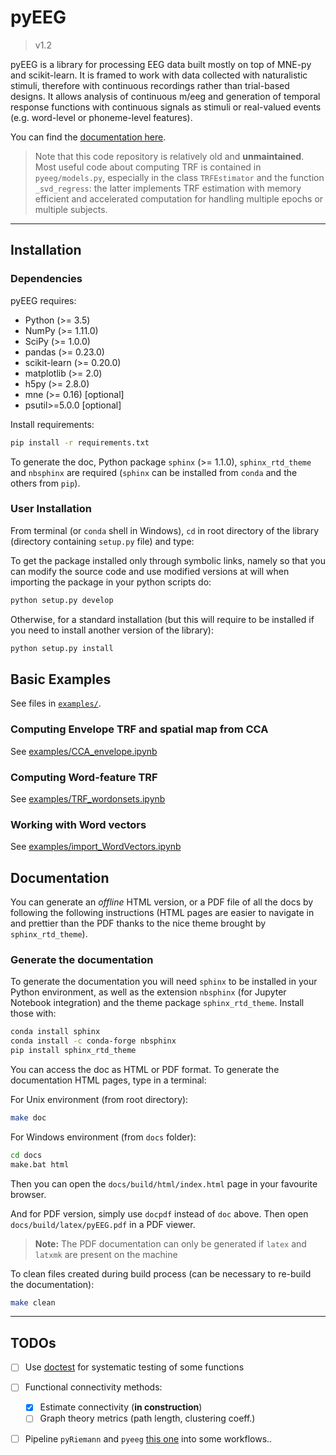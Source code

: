 # pyEEG

> v1.2

pyEEG is a library for processing EEG data built mostly on top of MNE-py and scikit-learn. It is framed to work with data collected with naturalistic stimuli, therefore with continuous recordings rather than trial-based designs. It allows analysis of continuous m/eeg and generation of temporal response functions with continuous signals as stimuli or real-valued events (e.g. word-level or phoneme-level features).

You can find the [documentation here](https://hugo-w.github.io/pyEEG-docs/index.html).

> Note that this code repository is relatively old and **unmaintained**. Most useful code about computing TRF is contained in `pyeeg/models.py`, especially in the class `TRFEstimator` and the function `_svd_regress`: the latter implements TRF estimation with memory efficient and accelerated computation for handling multiple epochs or multiple subjects.

------

## Installation

### Dependencies

pyEEG requires:

- Python (>= 3.5)
- NumPy (>= 1.11.0)
- SciPy (>= 1.0.0)
- pandas (>= 0.23.0)
- scikit-learn (>= 0.20.0)
- matplotlib (>= 2.0)
- h5py (>= 2.8.0)
- mne (>= 0.16) [optional]
- psutil>=5.0.0 [optional]

Install requirements:

```bash
pip install -r requirements.txt
```

To generate the doc, Python package `sphinx` (>= 1.1.0), `sphinx_rtd_theme` and `nbsphinx` are required (`sphinx` can be installed from `conda` and the others from `pip`).

### User Installation

From terminal (or `conda` shell in Windows), `cd` in root directory of the library (directory containing `setup.py` file) and type:

To get the package installed only through symbolic links, namely so that you can modify the source code and use modified versions at will when importing the package in your python scripts do:

```bash
python setup.py develop
```

Otherwise, for a standard installation (but this will require to be installed if you need to install another version of the library):

```bash
python setup.py install
```

## Basic Examples

See files in [`examples/`](docs/source/examples/).

### Computing Envelope TRF and spatial map from CCA

See [examples/CCA_envelope.ipynb](docs/source/examples/CCA_envelope.ipynb)

### Computing Word-feature TRF

See [examples/TRF_wordonsets.ipynb](docs/source/examples/TRF_wordonsets.ipynb)

### Working with Word vectors

See [examples/import_WordVectors.ipynb](docs/source/examples/importWordVectors.ipynb)

## Documentation

You can generate an _offline_ HTML version, or a PDF file of all the docs by following the following instructions (HTML pages are easier to navigate in and prettier than the PDF thanks to the nice theme brought by `sphinx_rtd_theme`).

### Generate the documentation

To generate the documentation you will need `sphinx` to be installed in your Python environment, as well as the extension `nbsphinx` (for Jupyter Notebook integration) and the theme package `sphinx_rtd_theme`. Install those with:

```bash
conda install sphinx
conda install -c conda-forge nbsphinx
pip install sphinx_rtd_theme
```

You can access the doc as HTML or PDF format.
To generate the documentation HTML pages, type in a terminal:

For Unix environment (from root directory):

```bash
make doc
```

For Windows environment (from `docs` folder):

```bash
cd docs
make.bat html
```

Then you can open the `docs/build/html/index.html` page in your favourite browser.

And for PDF version, simply use `docpdf` instead of `doc` above.
Then open `docs/build/latex/pyEEG.pdf` in a PDF viewer.

> **Note:** The PDF documentation can only be generated if `latex` and `latxmk` are present on the machine

To clean files created during build process (can be necessary to re-build the documentation):

```bash
make clean
```
---

## TODOs

- [ ] Use [doctest](https://docs.python.org/2/library/doctest.html) for systematic testing of some functions
- [ ] Functional connectivity methods:
  - [x] Estimate connectivity (**in construction**)
  - [ ] Graph theory metrics (path length, clustering coeff.)
- [ ] Pipeline `pyRiemann` and `pyeeg` [this one](https://github.com/freole/pyeeg) into some workflows..


